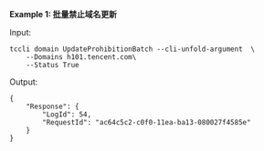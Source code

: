 **Example 1: 批量禁止域名更新**



Input: 

```
tccli domain UpdateProhibitionBatch --cli-unfold-argument  \
    --Domains h101.tencent.com\
    --Status True
```

Output: 
```
{
    "Response": {
        "LogId": 54,
        "RequestId": "ac64c5c2-c0f0-11ea-ba13-080027f4585e"
    }
}
```

